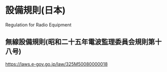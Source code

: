 # 設備規則(日本)
Regulation for Radio Equipment

## 無線設備規則(昭和二十五年電波監理委員会規則第十八号)
https://laws.e-gov.go.jp/law/325M50080000018

